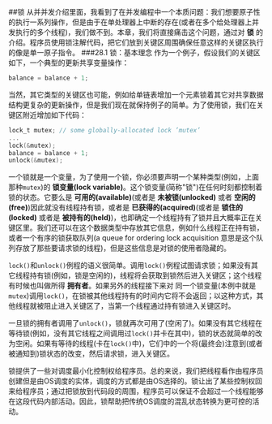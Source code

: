 ##锁
从并并发介绍里面，我看到了在并发编程中一个本质问题：我们想要原子性的执行一系列操作，但是由于在单处理器上中断的存在(或者在多个给处理器上并发执行的多个线程)，我们做不到。本章，我们将直接痛击这个问题，通过对 __锁__ 的介绍。程序员使用锁注解代码，把它们放到关键区周围确保任意这样的关键区执行的像是单一原子指令。
###28.1 锁：基本理念
作为一个例子，假设我们的关键区如下，一个典型的更新共享变量操作：
```c
balance = balance + 1;
```
当然，其它类型的关键区也可能，例如给单链表增加一个元素锁着其它对共享数据结构更复杂的更新操作，但是我们现在就保持例子的简单。为了使用锁，我们在关键区附近增加如下代码：
```c
lock_t mutex; // some globally-allocated lock ’mutex’
...
lock(&mutex);
balance = balance + 1;
unlock(&mutex);
```
一个锁就是一个变量，为了使用一个锁，你必须要声明一个某种类型(例如，上面那种`mutex`)的 __锁变量(lock variable)__。这个锁变量(简称"锁")在任何时刻都控制着锁的状态。它要么是 __可用的(available)__(或者是 __未被锁(unlocked)__ 或者 __空闲的(free)__)因此就没有线程持有锁，或者是 __已获得的(acquired)__(或者是 __锁住的(locked)__ 或者是 __被持有的(held)__)，也即确定一个线程持有了锁并且大概率正在关键区里。我们还可以在这个数据类型中存放其它信息，例如什么线程正在持有锁，或者一个有序的锁获取队列(a queue for ordering lock acquisition 意思是这个队列存放了那些要请求锁的线程)，但是这些信息是对锁的使用者隐藏的。

`lock()`和`unlock()`例程的语义很简单。调用`lock()`例程试图请求锁；如果没有其它线程持有锁(例如，锁是空闲的)，线程将会获取到锁然后进入关键区；这个线程有时候也叫做所得 __拥有者__。如果另外的线程接下来对 同一个锁变量(本例中就是`mutex`)调用`lock()`，在锁被其他线程持有的时间内它将不会返回；以这种方式，其他线程就被阻止进入关键区了，当第一个线程通过持有锁进入关键区时。

一旦锁的拥有者调用了`unlock()`，锁就再次可用了(空闲了)。如果没有其它线程在等待锁(例如，没有其它线程之间调用过`lock()`并卡在其中)，锁的状态就简单的改为空闲。如果有等待的线程(卡在`lock()`中)，它们中的一个将(最终会)注意到(或者被通知到)锁状态的改变，然后请求锁，进入关键区。

锁提供了一些对调度最小化控制权给程序员。总的来说，我们把线程看作由程序员创建但是由OS调度的实体，调度的方式都是由OS选择的。锁让出了某些控制权回来给程序员；通过把锁放到代码段的周围，程序员可以保证不会超过一个线程能够在这段代码内部活动。因此，锁帮助把传统OS调度的混乱状态转换为更可控的活动。